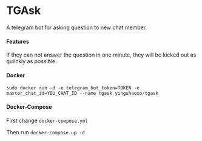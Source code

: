# TGAsk
A telegram bot for asking question to new chat member.

#### Features
If they can not answer the question in one minute, they will be kicked out as quilckly as possible.

#### Docker
```
sudo docker run -d -e telegram_bot_token=TOKEN -e master_chat_id=YOU_CHAT_ID --name tgask yingshaoxo/tgask
```

#### Docker-Compose
First change `docker-compose.yml`

Then run `docker-compose up -d`
